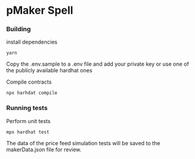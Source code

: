 # pMaker Spell


### Building

install dependencies

````shell
yarn
````

Copy the .env.sample to a .env file and add your private key or use one of the publicly available hardhat ones




Compile contracts

````shell
npx harhdat compile
````



### Running tests

Perform unit tests  

````shell
mpx hardhat test 
````

The data of the price feed simulation tests will be saved to the makerData.json file for review.


